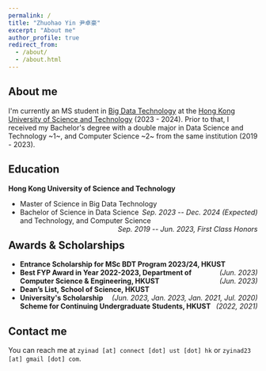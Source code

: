 ```yaml
---
permalink: /
title: "Zhuohao Yin 尹卓豪"
excerpt: "About me"
author_profile: true
redirect_from: 
  - /about/
  - /about.html
---
```


## About me

I'm currently an MS student in [Big Data Technology](https://seng.hkust.edu.hk/academics/taught-postgraduate/msc-bdt) at the [Hong Kong University of Science and Technology](https://hkust.edu.hk/) (2023 - 2024). Prior to that, I received my Bachelor's degree with a double major in Data Science and Technology ~1~, and Computer Science ~2~ from the same institution (2019 - 2023).

<!-- ## Research Interest

I'm broadly interested in research topics related to artificial intelligence, computer vision and machine learning. -->

## Education

**Hong Kong University of Science and Technology**

- Master of Science in Big Data Technology <em style="float:right">*Sep. 2023 -- Dec. 2024 (Expected)*</em>
- Bachelor of Science in Data Science and Technology, and Computer Science <em style="float:right">*Sep. 2019 -- Jun. 2023*, *First Class Honors*</em>

## Awards & Scholarships

* **Entrance Scholarship for MSc BDT Program 2023/24, HKUST** <em style="float:right">(Jun. 2023)</em>
* **Best FYP Award in Year 2022-2023, Department of Computer Science & Engineering, HKUST** <em style="float:right">(Jun. 2023)</em>
* **Dean’s List, School of Science, HKUST** <em style="float:right">(Jun. 2023, Jan. 2023, Jan. 2021, Jul. 2020)</em>
* **University's Scholarship Scheme for Continuing Undergraduate Students, HKUST** <em style="float:right">(2022, 2021)</em>

## Contact me

You can reach me at `zyinad [at] connect [dot] ust [dot] hk` or `zyinad23 [at] gmail [dot] com`.
